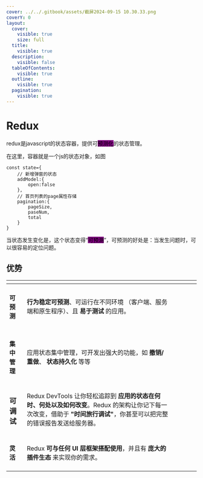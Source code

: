 ```yaml
---
cover: ../../.gitbook/assets/截屏2024-09-15 10.30.33.png
coverY: 0
layout:
  cover:
    visible: true
    size: full
  title:
    visible: true
  description:
    visible: false
  tableOfContents:
    visible: true
  outline:
    visible: true
  pagination:
    visible: true
---
```


# Redux

redux是javascript的状态容器，提供可<mark style="background-color:purple;">预测化</mark>的状态管理。

在这里，容器就是一个js的状态对象，如图

```
const state={
    // 新增弹窗的状态
    addModel:{
        open:false
    },
    // 首页列表的page属性存储
    pagination:{
        pageSize,
        paseNum,
        total
    }
}
```

当状态发生变化是，这个状态变得“<mark style="background-color:purple;">可预测</mark>”，可预测的好处是：当发生问题时，可以很容易的定位问题。

## 优势

<table data-view="cards"><thead><tr><th></th><th></th><th data-type="files"></th><th></th><th></th><th></th></tr></thead><tbody><tr><td><h4>可预测</h4></td><td><strong>行为稳定可预测</strong>、可运行在不同环境 （客户端、服务端和原生程序）、且 <strong>易于测试</strong> 的应用。</td><td></td><td></td><td></td><td></td></tr><tr><td><h4>集中管理</h4></td><td>应用状态集中管理，可开发出强大的功能，如 <strong>撤销/重做</strong>、 <strong>状态持久化</strong> 等等</td><td></td><td></td><td></td><td></td></tr><tr><td><h3>可调试</h3></td><td>Redux DevTools 让你轻松追踪到 <strong>应用的状态在何时、何处以及如何改变</strong>。Redux 的架构让你记下每一次改变，借助于 <strong>"时间旅行调试"</strong>，你甚至可以把完整的错误报告发送给服务器。</td><td></td><td></td><td></td><td></td></tr><tr><td><h4>灵活</h4></td><td>Redux <strong>可与任何 UI 层框架搭配使用</strong>，并且有 <strong>庞大的插件生态</strong> 来实现你的需求。</td><td></td><td></td><td></td><td></td></tr></tbody></table>
